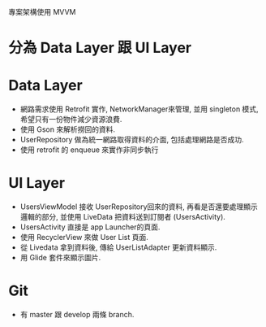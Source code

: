 專案架構使用 MVVM
# 分為 Data Layer 跟 UI Layer
# Data Layer
  - 網路需求使用 Retrofit 實作, NetworkManager來管理, 並用 singleton 模式, 希望只有一份物件減少資源浪費.
  - 使用 Gson 來解析撈回的資料.
  - UserRepository 做為統一網路取得資料的介面, 包括處理網路是否成功.
  - 使用 retrofit 的 enqueue 來實作非同步執行

# UI Layer
  - UsersViewModel 接收 UserRepository回來的資料, 再看是否還要處理顯示邏輯的部分, 並使用 LiveData 把資料送到訂閱者 (UsersActivity).
  - UsersActivity 直接是 app Launcher的頁面.
  - 使用 RecyclerView 來做 User List 頁面.
  - 從 Livedata 拿到資料後, 傳給 UserListAdapter 更新資料顯示.
  - 用 Glide 套件來顯示圖片.

# Git
  - 有 master 跟 develop 兩條 branch.